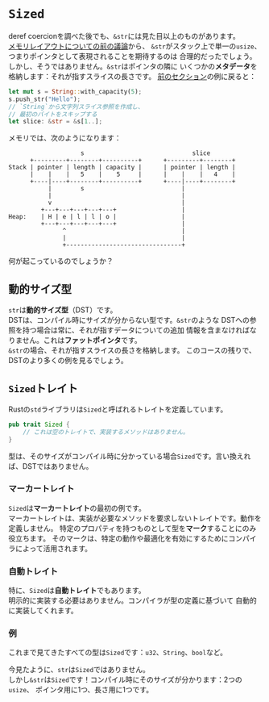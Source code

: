 # `Sized`

deref coercionを調べた後でも、`&str`には見た目以上のものがあります。\
[メモリレイアウトについての前の議論](../03_ticket_v1/10_references_in_memory.md)から、
`&str`がスタック上で単一の`usize`、つまりポインタとして表現されることを期待するのは
合理的だったでしょう。しかし、そうではありません。`&str`はポインタの隣に
いくつかの**メタデータ**を格納します：それが指すスライスの長さです。
[前のセクション](06_str_slice.md)の例に戻ると：

```rust
let mut s = String::with_capacity(5);
s.push_str("Hello");
// `String`から文字列スライス参照を作成し、
// 最初のバイトをスキップする
let slice: &str = &s[1..];
```

メモリでは、次のようになります：

```text
                    s                              slice
      +---------+--------+----------+      +---------+--------+
Stack | pointer | length | capacity |      | pointer | length |
      |    |    |   5    |    5     |      |    |    |   4    |
      +----|----+--------+----------+      +----|----+--------+
           |        s                           |  
           |                                    |
           v                                    | 
         +---+---+---+---+---+                  |
Heap:    | H | e | l | l | o |                  |
         +---+---+---+---+---+                  |
               ^                                |
               |                                |
               +--------------------------------+
```

何が起こっているのでしょうか？

## 動的サイズ型

`str`は**動的サイズ型**（DST）です。\
DSTは、コンパイル時にサイズが分からない型です。`&str`のような
DSTへの参照を持つ場合は常に、それが指すデータについての追加
情報を含まなければなりません。これは**ファットポインタ**です。\
`&str`の場合、それが指すスライスの長さを格納します。
このコースの残りで、DSTのより多くの例を見るでしょう。

## `Sized`トレイト

Rustの`std`ライブラリは`Sized`と呼ばれるトレイトを定義しています。

```rust
pub trait Sized {
    // これは空のトレイトで、実装するメソッドはありません。
}
```

型は、そのサイズがコンパイル時に分かっている場合`Sized`です。言い換えれば、DSTではありません。

### マーカートレイト

`Sized`は**マーカートレイト**の最初の例です。\
マーカートレイトは、実装が必要なメソッドを要求しないトレイトです。動作を定義しません。
特定のプロパティを持つものとして型を**マーク**することにのみ役立ちます。
そのマークは、特定の動作や最適化を有効にするためにコンパイラによって活用されます。

### 自動トレイト

特に、`Sized`は**自動トレイト**でもあります。\
明示的に実装する必要はありません。コンパイラが型の定義に基づいて
自動的に実装してくれます。

### 例

これまで見てきたすべての型は`Sized`です：`u32`、`String`、`bool`など。

今見たように、`str`は`Sized`ではありません。\
しかし`&str`は`Sized`です！コンパイル時にそのサイズが分かります：2つの`usize`、
ポインタ用に1つ、長さ用に1つです。